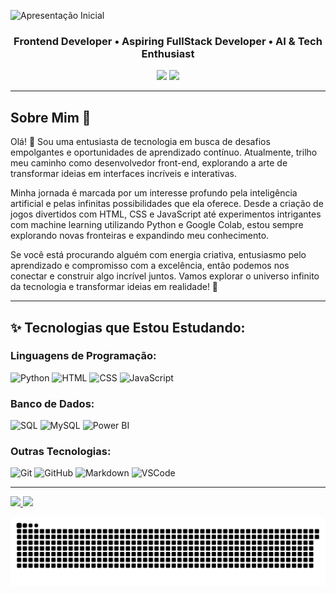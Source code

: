 ![Apresentação Inicial](https://github.com/FernandaMancini/FernandaMancini/assets/108295414/bd199135-f876-4717-8f22-57badb2b283c)

<h3 align="center">
  Frontend Developer • Aspiring FullStack Developer • AI & Tech Enthusiast
</h3>

<div align="center">
<a href = "mailto:fernandamancini07@gmail.com"><img src="https://img.shields.io/badge/Gmail-D14836?style=for-the-badge&logo=gmail&logoColor=white" target="_blank"></a>
<a href="https://www.linkedin.com/in/fernanda-mancini" target="_blank"><img src="https://img.shields.io/badge/-LinkedIn-%230077B5?style=for-the-badge&logo=linkedin&logoColor=white" target="_blank"></a>   
</div>

---
## Sobre Mim 🚀

Olá! 👋 Sou uma entusiasta de tecnologia em busca de desafios empolgantes e oportunidades de aprendizado contínuo. Atualmente, trilho meu caminho como desenvolvedor front-end, explorando a arte de transformar ideias em interfaces incríveis e interativas.

Minha jornada é marcada por um interesse profundo pela inteligência artificial e pelas infinitas possibilidades que ela oferece. Desde a criação de jogos divertidos com HTML, CSS e JavaScript até experimentos intrigantes com machine learning utilizando Python e Google Colab, estou sempre explorando novas fronteiras e expandindo meu conhecimento.

Se você está procurando alguém com energia criativa, entusiasmo pelo aprendizado e compromisso com a excelência, então podemos nos conectar e construir algo incrível juntos. Vamos explorar o universo infinito da tecnologia e transformar ideias em realidade! 🌟

---
## ✨ Tecnologias que Estou Estudando:
### Linguagens de Programação:
![Python](https://img.shields.io/badge/-Python-4584b6?style=for-the-badge&logo=Python&logoColor=white) 
![HTML](https://img.shields.io/badge/HTML5-E34F26?style=for-the-badge&logo=html5&logoColor=white) 
![CSS](https://img.shields.io/badge/CSS-239120?&style=for-the-badge&logo=css3&logoColor=white) 
![JavaScript](https://img.shields.io/badge/JavaScript-e69b2c?style=for-the-badge&logo=javascript&logoColor=white) 

### Banco de Dados:
![SQL](https://img.shields.io/badge/-SQL-ff5900?style=for-the-badge&logo=MySQL&logoColor=white) 
![MySQL](https://img.shields.io/badge/MySQL-038fff?style=for-the-badge&logo=mysql&logoColor=white) 
![Power BI](https://img.shields.io/badge/Power_BI-ff9800?style=for-the-badge&logo=powerbi&logoColor=white)

### Outras Tecnologias:
![Git](https://img.shields.io/badge/-Git-F05032?style=for-the-badge&logo=git&logoColor=white) 
![GitHub](https://img.shields.io/badge/GitHub-181717?style=for-the-badge&logo=github&logoColor=white) 
![Markdown](https://img.shields.io/badge/-Markdown-000?style=for-the-badge&logo=markdown&logoColor=white)
![VSCode](https://img.shields.io/badge/-VSCode-007ACC?style=for-the-badge&logo=visual-studio-code&logoColor=white)

--- 

<div>
<a href="https://github.com/FernandaMancini">
<img height="180em" src="https://github-readme-stats.vercel.app/api/top-langs/?username=FernandaMancini&layout=compact&langs_count=7&theme=dracula"/>
<img height="180em" src="https://github-readme-stats.vercel.app/api?username=FernandaMancini&show_icons=true&theme=dracula&include_all_commits=true&count_private=true"/>
</div>
  
![Snake animation](https://github.com/FernandaMancini/FernandaMancini/blob/main/snake.svg)
<!--
**FernandaMancini/FernandaMancini** is a ✨ _special_ ✨ repository because its `README.md` (this file) appears on your GitHub profile.

Here are some ideas to get you started:

- 🔭 I’m currently working on ...
- 🌱 I’m currently learning ...
- 👯 I’m looking to collaborate on ...
- 🤔 I’m looking for help with ...
- 💬 Ask me about ...
- 📫 How to reach me: ...
- 😄 Pronouns: ...
- ⚡ Fun fact: ...
-->
